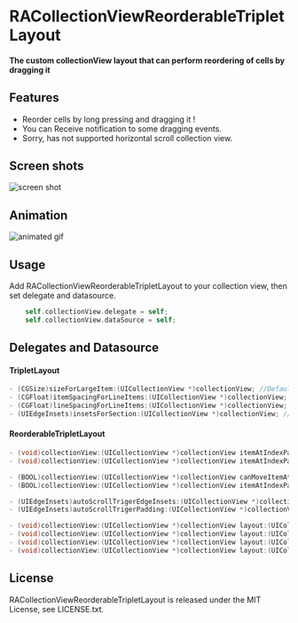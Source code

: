 RACollectionViewReorderableTripletLayout
=======================

#### The custom collectionView layout that can perform reordering of cells by dragging it


## Features
- Reorder cells by long pressing and dragging it !
- You can Receive notification to some dragging events.
- Sorry, has not supported horizontal scroll collection view.


## Screen shots
![screen shot](https://github.com/ra1028/RACollectionViewReorderableTripletLayout/raw/master/Assets/screenshot.png)


## Animation
![animated gif](https://github.com/ra1028/RACollectionViewReorderableTripletLayout/raw/master/Assets/animation.gif)


## Usage
Add RACollectionViewReorderableTripletLayout to your collection view, then set delegate and datasource.
```Objective-C
    self.collectionView.delegate = self;
    self.collectionView.dataSource = self;
```


## Delegates and Datasource
#### TripletLayout
```Objective-C
- (CGSize)sizeForLargeItem:(UICollectionView *)collectionView; //Default to automaticaly grow square !
- (CGFloat)itemSpacingForLineItems:(UICollectionView *)collectionView; //Default is 0.
- (CGFloat)lineSpacingForLineItems:(UICollectionView *)collectionView; //Default is 0.
- (UIEdgeInsets)insetsForSection:(UICollectionView *)collectionView; //Default is (0, 0, 0, 0).
```
#### ReorderableTripletLayout
```Objective-C
- (void)collectionView:(UICollectionView *)collectionView itemAtIndexPath:(NSIndexPath *)fromIndexPath willMoveToIndexPath:(NSIndexPath *)toIndexPath;
- (void)collectionView:(UICollectionView *)collectionView itemAtIndexPath:(NSIndexPath *)fromIndexPath didMoveToIndexPath:(NSIndexPath *)toIndexPath;

- (BOOL)collectionView:(UICollectionView *)collectionView canMoveItemAtIndexPath:(NSIndexPath *)indexPath;
- (BOOL)collectionView:(UICollectionView *)collectionView itemAtIndexPath:(NSIndexPath *)fromIndexPath canMoveToIndexPath:(NSIndexPath *)toIndexPath;
```

```Objective-c
- (UIEdgeInsets)autoScrollTrigerEdgeInsets:(UICollectionView *)collectionView; //Sorry, has not supported horizontal scroll.
- (UIEdgeInsets)autoScrollTrigerPadding:(UICollectionView *)collectionView;

- (void)collectionView:(UICollectionView *)collectionView layout:(UICollectionViewLayout *)collectionViewLayout willBeginDraggingItemAtIndexPath:(NSIndexPath *)indexPath;
- (void)collectionView:(UICollectionView *)collectionView layout:(UICollectionViewLayout *)collectionViewLayout didBeginDraggingItemAtIndexPath:(NSIndexPath *)indexPath;
- (void)collectionView:(UICollectionView *)collectionView layout:(UICollectionViewLayout *)collectionViewLayout willEndDraggingItemAtIndexPath:(NSIndexPath *)indexPath;
- (void)collectionView:(UICollectionView *)collectionView layout:(UICollectionViewLayout *)collectionViewLayout didEndDraggingItemAtIndexPath:(NSIndexPath *)indexPath;
```


## License
RACollectionViewReorderableTripletLayout is released under the MIT License, see LICENSE.txt.
